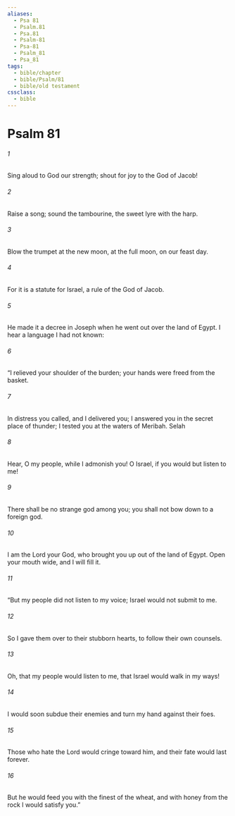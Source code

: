 ```yaml
---
aliases:
  - Psa 81
  - Psalm.81
  - Psa.81
  - Psalm-81
  - Psa-81
  - Psalm_81
  - Psa_81
tags:
  - bible/chapter
  - bible/Psalm/81
  - bible/old testament
cssclass:
  - bible
---
```


# Psalm 81

###### 1
Sing aloud to God our strength; shout for joy to the God of Jacob!
###### 2
Raise a song; sound the tambourine, the sweet lyre with the harp.
###### 3
Blow the trumpet at the new moon, at the full moon, on our feast day.
###### 4
For it is a statute for Israel, a rule of the God of Jacob.
###### 5
He made it a decree in Joseph when he went out over the land of Egypt. I hear a language I had not known:
###### 6
“I relieved your shoulder of the burden; your hands were freed from the basket.
###### 7
In distress you called, and I delivered you; I answered you in the secret place of thunder; I tested you at the waters of Meribah. Selah
###### 8
Hear, O my people, while I admonish you! O Israel, if you would but listen to me!
###### 9
There shall be no strange god among you; you shall not bow down to a foreign god.
###### 10
I am the Lord your God, who brought you up out of the land of Egypt. Open your mouth wide, and I will fill it.
###### 11
“But my people did not listen to my voice; Israel would not submit to me.
###### 12
So I gave them over to their stubborn hearts, to follow their own counsels.
###### 13
Oh, that my people would listen to me, that Israel would walk in my ways!
###### 14
I would soon subdue their enemies and turn my hand against their foes.
###### 15
Those who hate the Lord would cringe toward him, and their fate would last forever.
###### 16
But he would feed you with the finest of the wheat, and with honey from the rock I would satisfy you.”


